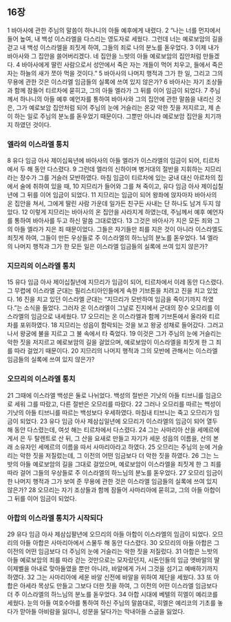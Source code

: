 ## 16장
1 바아사에 관한 주님의 말씀이 하나니의 아들 예후에게 내렸다.
2 “나는 너를 먼지에서 들어 높여, 내 백성 이스라엘을 다스리는 영도자로 세웠다. 그런데 너는 예로보암의 길을 걷고 내 백성 이스라엘을 죄짓게 하여, 그들의 죄로 나의 분노를 돋우었다.
3 이제 내가 바아사와 그 집안을 쓸어버리겠다. 네 집안을 느밧의 아들 예로보암의 집안처럼 만들겠다.
4 바아사에게 딸린 사람으로서 성안에서 죽은 자는 개들이 먹어 치우고, 들에서 죽은 자는 하늘의 새가 쪼아 먹을 것이다.”
5 바아사의 나머지 행적과 그가 한 일, 그리고 그의 무용에 관한 것은 이스라엘 임금들의 실록에 쓰여 있지 않은가?
6 바아사는 자기 조상들과 함께 잠들어 티르차에 묻히고, 그의 아들 엘라가 그 뒤를 이어 임금이 되었다.
7 주님께서 하나니의 아들 예후 예언자를 통하여 바아사와 그의 집안에 관한 말씀을 내리신 것은, 그가 예로보암 집안처럼 되어 주님의 눈에 거슬리는 온갖 악한 짓을 저지르고, 제 손이 하는 일로 주님의 분노를 돋우었기 때문이다. 그뿐만 아니라 예로보암 집안을 치기까지 하였던 것이다.
### 엘라의 이스라엘 통치
8 유다 임금 아사 제이십육년에 바아사의 아들 엘라가 이스라엘의 임금이 되어, 티르차에서 두 해 동안 다스렸다.
9 그런데 엘라의 신하이며 병거대의 절반을 지휘하는 지므리라는 장수가 그를 거슬러 모반하였다. 마침 임금이 티르차에 있는 궁내 대신 아르차의 집에서 술에 취하여 있을 때,
10 지므리가 들어와 그를 쳐 죽이고, 유다 임금 아사 제이십칠년에 그 뒤를 이어 임금이 되었다.
11 지므리는 임금이 되어 왕좌에 앉자마자 바아사의 온 집안을 쳐서, 그에게 딸린 사람 가운데 일가든 친구든 사내는 단 하나도 남겨 두지 않았다.
12 이렇게 지므리는 바아사의 온 집안을 사라지게 하였는데, 주님께서 예후 예언자를 통하여 바아사를 두고 하신 말씀 그대로였다.
13 그것은 바아사가 지은 모든 죄와 그의 아들 엘라가 지은 죄 때문이었다. 그들은 자기들만 죄를 지은 것이 아니라 이스라엘도 죄짓게 하여, 그들이 만든 우상들로 주 이스라엘의 하느님의 분노를 돋우었다.
14 엘라의 나머지 행적과 그가 한 모든 일은 이스라엘 임금들의 실록에 쓰여 있지 않은가?
### 지므리의 이스라엘 통치
15 유다 임금 아사 제이십칠년에 지므리가 임금이 되어, 티르차에서 이레 동안 다스렸다. 그 무렵에 이스라엘 군대는 필리스티아인들에게 속한 기브톤을 치려고 진을 치고 있었다.
16 진을 치고 있던 이스라엘 군대는 “지므리가 모반하여 임금을 죽이기까지 하였다.”는 소식을 들었다. 그러자 온 이스라엘이 그날로 진지에서 군대의 장수 오므리를 이스라엘의 임금으로 내세웠다.
17 오므리는 온 이스라엘과 함께 기브톤에서 올라와 티르차를 포위하였다.
18 지므리는 성읍이 함락되는 것을 보고 왕궁 성채로 들어갔다. 그러고 나서 왕궁에 불을 지르고 그 불 속에서 타 죽었다.
19 이것은 그가 주님의 눈에 거슬리는 악한 짓을 저지르고 예로보암의 길을 걸었으며, 예로보암이 이스라엘을 죄짓게 한 그 죄를 따라 걸었기 때문이다.
20 지므리의 나머지 행적과 그의 모반에 관해서는 이스라엘 임금들의 실록에 쓰여 있지 않은가?
### 오므리의 이스라엘 통치
21 그때에 이스라엘 백성은 둘로 나뉘었다. 백성의 절반은 기낫의 아들 티브니를 임금으로 세워 그를 따랐고, 다른 절반은 오므리를 따랐다.
22 그러나 오므리를 따르는 백성이 기낫의 아들 티브니를 따르는 백성보다 우세하였다. 마침내 티브니는 죽고 오므리가 임금이 되었다.
23 유다 임금 아사 제삼십일년에 오므리가 이스라엘의 임금이 되어 열두 해 동안 다스렸는데, 여섯 해는 티르차에서 다스렸다.
24 그는 사마리아 산을 세메르에게서 은 두 탈렌트로 산 뒤, 그 산을 요새로 만들고 자기가 세운 성읍의 이름을, 산의 본래 소유자인 세메르의 이름을 따서 사마리아라고 하였다.
25 오므리는 주님의 눈에 거슬리는 악한 짓을 저질렀는데, 그 이전의 어떤 임금보다 더 악한 짓을 하였다.
26 그는 느밧의 아들 예로보암의 길을 그대로 걸었으며, 예로보암이 이스라엘을 죄짓게 한 그 죄를 따라 걸어 그들의 우상들로 주 이스라엘의 하느님의 분노를 돋우었다.
27 오므리 임금이 한 나머지 행적과 그가 보여 준 무용에 관한 것은 이스라엘 임금들의 실록에 쓰여 있지 않은가?
28 오므리는 자기 조상들과 함께 잠들어 사마리아에 묻히고, 그의 아들 아합이 그 뒤를 이어 임금이 되었다.
### 아합의 이스라엘 통치가 시작되다
29 유다 임금 아사 제삼십팔년에 오므리의 아들 아합이 이스라엘의 임금이 되었다. 오므리의 아들 아합은 사마리아에서 스물두 해 동안 다스렸다.
30 오므리의 아들 아합은 그 이전의 어떤 임금보다 더 주님의 눈에 거슬리는 악한 짓을 저질렀다.
31 아합은 느밧의 아들 예로보암의 죄를 따라 걷는 것만으로는 모자랐던지, 시돈인들의 임금 엣바알의 딸 이제벨을 아내로 맞아들였을 뿐만 아니라, 바알에게 가서 그것을 섬기고 예배하기까지 하였다.
32 그는 사마리아에 세운 바알 신전에 바알을 위하여 제단을 세웠다.
33 또 아합은 아세라 목상도 만들고 그보다 더한 짓을 하여, 그 이전의 어떤 이스라엘 임금보다 더 주 이스라엘의 하느님의 분노를 돋우었다.
34 아합 시대에 베텔의 히엘이 예리코를 세웠다. 눈의 아들 여호수아를 통하여 하신 주님의 말씀대로, 히엘은 예리코의 기초를 놓다가 맏아들 아비람을 잃더니, 성문을 달다가는 막내아들 스굽을 잃었다.

